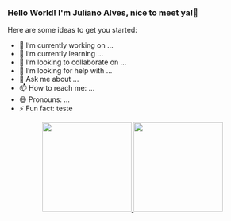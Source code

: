 ### Hello World! I'm Juliano Alves, nice to meet ya!👋

Here are some ideas to get you started:

- 🔭 I’m currently working on ...
- 🌱 I’m currently learning ...
- 👯 I’m looking to collaborate on ...
- 🤔 I’m looking for help with ...
- 💬 Ask me about ...
- 📫 How to reach me: ...
- 😄 Pronouns: ...
- ⚡ Fun fact: teste

<div align="center">
  <a href="https://github.com/jbalves07">
  <img height="180em" src="https://github-readme-stats.vercel.app/api?username=jbalves07&show_icons=true&theme=dark&include_all_commits=true&count_private=true"/>
  <img height="180em" src="https://github-readme-stats.vercel.app/api/top-langs/?username=jbalves07&layout=compact&langs_count=7&theme=dark"/>
</div>
